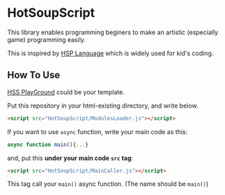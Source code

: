 # HotSoupScript
This library enables programming beginers to make an artistic (especially game) programming easily.  
  
This is inspired by [HSP Language](https://hsp.tv/) which is widely used for kid's coding.

## How To Use
[HSS PlayGround](https://github.com/konbraphat51/HSS_Playground) could be your template.  
  
Put this repository in your html-existing directory, and write below.
```html
<script src="HotSoupScript/ModulesLoader.js"></script>
```
  
If you want to use `async` function, write your main code as this:
```JavaScript
async function main(){...}
```
and, put this **under your main code `src` tag**:
```html
<script src="HotSoupScript/MainCaller.js"></script>
```

This tag call your `main()` async function. (The name should be `main()`)
  
